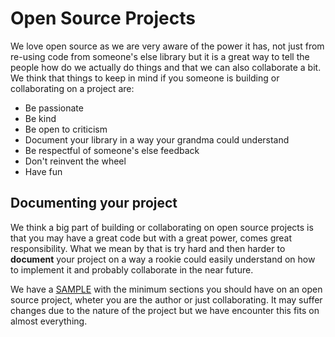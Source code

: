 # Open Source Projects

We love open source as we are very aware of the power it has, not just from re-using code from someone's else library but it is a great way to tell the people how do we actually do things and that we can also collaborate a bit. We think that things to keep in mind if you someone is building or collaborating on a project are:

* Be passionate
* Be kind
* Be open to criticism
* Document your library in a way your grandma could understand
* Be respectful of someone's else feedback
* Don't reinvent the wheel
* Have fun

## Documenting your project

We think a big part of building or collaborating on open source projects is that you may have a great code but with a great power, comes great responsibility. What we mean by that is try hard and then harder to **document** your project on a way a rookie could easily understand on how to implement it and probably collaborate in the near future.

We have a [SAMPLE](https://github.com/IcaliaLabs/icalia_guides/blob/master/open_source/SAMPLE.md) with the minimum sections you should have on an open source project, wheter you are the author or just collaborating. It may suffer changes due to the nature of the project but we have encounter this fits on almost everything.